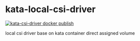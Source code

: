 # kata-local-csi-driver
[![kata-csi-driver docker publish](https://github.com/kubeservice-stack/kata-local-csi-driver/actions/workflows/kata.yaml/badge.svg?branch=main)](https://github.com/kubeservice-stack/kata-local-csi-driver/actions/workflows/kata.yaml)

local csi driver base on kata container direct assigned volume
